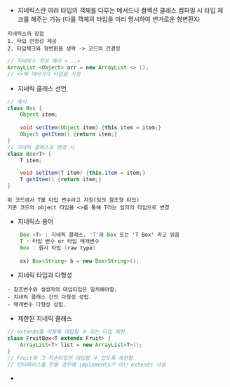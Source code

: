- 지네릭스란
	여러 타입의 객체를 다루는 메서드나 컬렉션 클래스 컴파일 시 타입 체크를 해주는 기능 (다룰 객체의 타입을 미리 명시하여 번거로운 형변환X)
```
지네릭스의 장점
1. 타입 안정성 제공
2. 타입체크와 형변환을 생략 -> 코드의 간결성
```
```java
// 지네릭스 작성 예시 <...>
ArrayList <Object> arr = new ArrayList <> ();
// <>에 여러가지 타입을 지정
```

- 지네릭 클래스 선언
```java
// 예시
class Box {
	Object item;
	
	void setItem(Object item) {this.item = item;}
	Object getItem() {return item;}
}
// 지네릭 클래스로 변경 시
class Box<T> {
	T item;

	void setItem(T item) {this.item = item;}
	T getItem() {return item;}
}
```
	위 코드에서 T를 타입 변수라고 지칭(임의 참조형 타입)
	기존 코드의 object 타입을 <>를 통해 T라는 임의의 타입으로 변경

- 지네릭스 용어
```java
	Box <T> : 지네릭 클래스, 'T'의 Box 또는 'T Box' 라고 읽음
	T : 타입 변수 or 타입 매개변수
	Box : 원시 타입 (raw type)
	
	ex) Box<String> b = new Box<String>();
```

- 지네릭 타입과 다형성
```
- 참조변수와 생성자의 대입타입은 일치해야함.
- 지네릭 클래스 간의 다형성 성립.
- 매개변수 다형성 성립.
```

- 제한된 지네릭 클래스
```java
// extends를 이용해 대입할 수 있는 타입 제한
class FruitBox<T extends Fruit> {
	ArrayList<T> list = new ArrayList<T>();
}
// Fruit와 그 자손타입만 대입할 수 있도록 제한함
// 인터페이스를 만들 경우에 implements가 아닌 extends 사용
```

- 
```

```